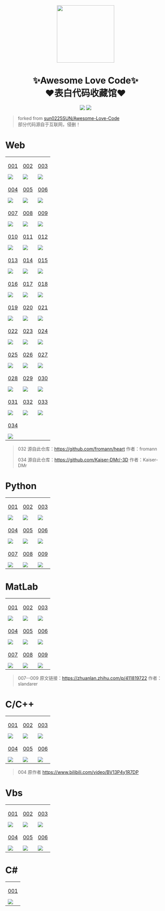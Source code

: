 <div align="center">
    <img  width=180 src="https://cdn.jsdelivr.net/gh/TaoqiX/Awesome-Love-Code/assets/logo.png"/>
    <h1>✨Awesome Love Code✨<br>❤️表白代码收藏馆❤️</h1> 
</div>

<p align="center">
    <img src="https://img.shields.io/github/stars/sun0225SUN/Awesome-Love-Code">
    <img src="https://img.shields.io/badge/License-MIT-green">
</p>

> forked from [sun0225SUN/Awesome-Love-Code](https://github.com/sun0225SUN/Awesome-Love-Code)  
> 部分代码源自于互联网，侵删！ 

# Web

<table align="center">
    <!-- 第一行 -->
    <tr>
    <td valign="top">
        <a target="_blank" href="https://taoqix.xijiedewenrou.top/Web/001">
            <p align="center">001</p>
            <img src="https://cdn.jsdelivr.net/gh/TaoqiX/Awesome-Love-Code/assets/img/web/001.jpg"/>
        </a>
    </td>
    <td valign="top">
        <a target="_blank" href="https://taoqix.xijiedewenrou.top/Web/002">
            <p align="center">002</p>
            <img src="https://cdn.jsdelivr.net/gh/TaoqiX/Awesome-Love-Code/assets/img/web/002.jpg"/>
        </a>
    </td>
    <td valign="top">
        <a target="_blank" href="https://taoqix.xijiedewenrou.top/Web/003">
            <p align="center">003</p>
            <img src="https://cdn.jsdelivr.net/gh/TaoqiX/Awesome-Love-Code/assets/img/web/003.jpg"/>
        </a>
    </td>
    </tr>
    <!-- 第二行 -->
    <tr>
    <td valign="top">
        <a target="_blank" href="https://taoqix.xijiedewenrou.top/Web/004">
            <p align="center">004</p>
            <img src="https://cdn.jsdelivr.net/gh/TaoqiX/Awesome-Love-Code/assets/img/web/004.jpg"/>
        </a>
    </td>
    <td valign="top">
        <a target="_blank" href="https://taoqix.xijiedewenrou.top/Web/005">
            <p align="center">005</p>
            <img src="https://cdn.jsdelivr.net/gh/TaoqiX/Awesome-Love-Code/assets/img/web/005.jpg"/>
        </a>
    </td>
    <td valign="top">
        <a target="_blank" href="https://taoqix.xijiedewenrou.top/Web/006">
            <p align="center">006</p>
            <img src="https://cdn.jsdelivr.net/gh/TaoqiX/Awesome-Love-Code/assets/img/web/006.jpg"/>
        </a>
    </td>
    </tr>
    <!-- 第三行 -->
    <tr>
    <td valign="top">
        <a target="_blank" href="https://taoqix.xijiedewenrou.top/Web/007">
            <p align="center">007</p>
            <img src="https://cdn.jsdelivr.net/gh/TaoqiX/Awesome-Love-Code/assets/img/web/007.jpg"/>
        </a>
    </td>
    <td valign="top">
        <a target="_blank" href="https://taoqix.xijiedewenrou.top/Web/008">
            <p align="center">008</p>
            <img src="https://cdn.jsdelivr.net/gh/TaoqiX/Awesome-Love-Code/assets/img/web/008.jpg"/>
        </a>
    </td>
    <td valign="top">
        <a target="_blank" href="https://taoqix.xijiedewenrou.top/Web/009">
            <p align="center">009</p>
            <img src="https://cdn.jsdelivr.net/gh/TaoqiX/Awesome-Love-Code/assets/img/web/009.jpg"/>
        </a>
    </td>
    </tr>
    <!-- 第四行 -->
    <tr>
    <td valign="top">
        <a target="_blank" href="https://taoqix.xijiedewenrou.top/Web/010">
            <p align="center">010</p>
            <img src="https://cdn.jsdelivr.net/gh/TaoqiX/Awesome-Love-Code/assets/img/web/010.jpg"/>
        </a>
    </td>
    <td valign="top">
        <a target="_blank" href="https://taoqix.xijiedewenrou.top/Web/011">
            <p align="center">011</p>
            <img src="https://cdn.jsdelivr.net/gh/TaoqiX/Awesome-Love-Code/assets/img/web/011.jpg"/>
        </a>
    </td>
    <td valign="top">
        <a target="_blank" href="https://taoqix.xijiedewenrou.top/Web/012">
            <p align="center">012</p>
            <img src="https://cdn.jsdelivr.net/gh/TaoqiX/Awesome-Love-Code/assets/img/web/012.jpg"/>
        </a>
    </td>
    </tr>
    <!-- 第五行 -->
    <tr>
    <td valign="top">
        <a target="_blank" href="https://taoqix.xijiedewenrou.top/Web/013">
            <p align="center">013</p>
            <img src="https://cdn.jsdelivr.net/gh/TaoqiX/Awesome-Love-Code/assets/img/web/013.jpg"/>
        </a>
    </td>
    <td valign="top">
        <a target="_blank" href="https://taoqix.xijiedewenrou.top/Web/014">
            <p align="center">014</p>
            <img src="https://cdn.jsdelivr.net/gh/TaoqiX/Awesome-Love-Code/assets/img/web/014.jpg"/>
        </a>
    </td>
    <td valign="top">
        <a target="_blank" href="https://taoqix.xijiedewenrou.top/Web/015">
            <p align="center">015</p>
            <img src="https://cdn.jsdelivr.net/gh/TaoqiX/Awesome-Love-Code/assets/img/web/015.jpg"/>
        </a>
    </td>
    </tr>
    <!-- 第六行 -->
    <tr>
    <td valign="top">
        <a target="_blank" href="https://taoqix.xijiedewenrou.top/Web/016">
            <p align="center">016</p>
            <img src="https://cdn.jsdelivr.net/gh/TaoqiX/Awesome-Love-Code/assets/img/web/016.jpg"/>
        </a>
    </td>
    <td valign="top">
        <a target="_blank" href="https://taoqix.xijiedewenrou.top/Web/017">
            <p align="center">017</p>
            <img src="https://cdn.jsdelivr.net/gh/TaoqiX/Awesome-Love-Code/assets/img/web/017.jpg"/>
        </a>
    </td>
    <td valign="top">
        <a target="_blank" href="https://taoqix.xijiedewenrou.top/Web/018">
            <p align="center">018</p>
            <img src="https://cdn.jsdelivr.net/gh/TaoqiX/Awesome-Love-Code/assets/img/web/018.jpg"/>
        </a>
    </td>
    </tr>
    <!-- 第七行 -->
    <tr>
    <td valign="top">
        <a target="_blank" href="https://taoqix.xijiedewenrou.top/Web/019">
            <p align="center">019</p>
            <img src="https://cdn.jsdelivr.net/gh/TaoqiX/Awesome-Love-Code/assets/img/web/019.jpg"/>
        </a>
    </td>
    <td valign="top">
        <a target="_blank" href="https://taoqix.xijiedewenrou.top/Web/020">
            <p align="center">020</p>
            <img src="https://cdn.jsdelivr.net/gh/TaoqiX/Awesome-Love-Code/assets/img/web/020.jpg"/>
        </a>
    </td>
    <td valign="top">
        <a target="_blank" href="https://taoqix.xijiedewenrou.top/Web/021">
            <p align="center">021</p>
            <img src="https://cdn.jsdelivr.net/gh/TaoqiX/Awesome-Love-Code/assets/img/web/021.jpg"/>
        </a>
    </td>
    </tr>
    <!-- 第八行 -->
    <tr>
    <td valign="top">
        <a target="_blank" href="https://taoqix.xijiedewenrou.top/Web/022">
            <p align="center">022</p>
            <img src="https://cdn.jsdelivr.net/gh/TaoqiX/Awesome-Love-Code/assets/img/web/022.jpg"/>
        </a>
    </td>
    <td valign="top">
        <a target="_blank" href="https://taoqix.xijiedewenrou.top/Web/023">
            <p align="center">023</p>
            <img src="https://cdn.jsdelivr.net/gh/TaoqiX/Awesome-Love-Code/assets/img/web/023.jpg"/>
        </a>
    </td>
    <td valign="top">
        <a target="_blank" href="https://taoqix.xijiedewenrou.top/Web/024">
            <p align="center">024</p>
            <img src="https://cdn.jsdelivr.net/gh/TaoqiX/Awesome-Love-Code/assets/img/web/024.jpg"/>
        </a>
    </td>
    </tr>
    <!-- 第九行 -->
    <tr>
    <td valign="top">
        <a target="_blank" href="https://taoqix.xijiedewenrou.top/Web/025">
            <p align="center">025</p>
            <img src="https://cdn.jsdelivr.net/gh/TaoqiX/Awesome-Love-Code/assets/img/web/025.jpg"/>
        </a>
    </td>
    <td valign="top">
        <a target="_blank" href="https://taoqix.xijiedewenrou.top/Web/026">
            <p align="center">026</p>
            <img src="https://cdn.jsdelivr.net/gh/TaoqiX/Awesome-Love-Code/assets/img/web/026.jpg"/>
        </a>
    </td>
    <td valign="top">
        <a target="_blank" href="https://taoqix.xijiedewenrou.top/Web/027">
            <p align="center">027</p>
            <img src="https://cdn.jsdelivr.net/gh/TaoqiX/Awesome-Love-Code/assets/img/web/027.jpg"/>
        </a>
    </td>
    </tr>
    <!-- 第十行 -->
    <tr>
    <td valign="top">
        <a target="_blank" href="https://taoqix.xijiedewenrou.top/Web/028">
            <p align="center">028</p>
            <img src="https://cdn.jsdelivr.net/gh/TaoqiX/Awesome-Love-Code/assets/img/web/028.jpg"/>
        </a>
    </td>
    <td valign="top">
        <a target="_blank" href="https://taoqix.xijiedewenrou.top/Web/029">
            <p align="center">029</p>
            <img src="https://cdn.jsdelivr.net/gh/TaoqiX/Awesome-Love-Code/assets/img/web/029.jpg"/>
        </a>
    </td>
    <td valign="top">
        <a target="_blank" href="https://taoqix.xijiedewenrou.top/Web/030">
            <p align="center">030</p>
            <img src="https://cdn.jsdelivr.net/gh/TaoqiX/Awesome-Love-Code/assets/img/web/030.jpg"/>
        </a>
    </td>
    </tr>
    <!-- 第十一行 -->
    <tr>
        <td valign="top">
        <a target="_blank" href="https://taoqix.xijiedewenrou.top/Web/031">
            <p align="center">031</p>
            <img src="https://cdn.jsdelivr.net/gh/TaoqiX/Awesome-Love-Code/assets/img/web/031.png"/>
        </a>
    </td>
    <td valign="top">
        <a target="_blank" href="https://taoqix.xijiedewenrou.top/Web/032">
            <p align="center">032</p>
            <img src="https://cdn.jsdelivr.net/gh/TaoqiX/Awesome-Love-Code/assets/img/web/032.png"/>
        </a>
    </td>
    <td valign="top">
        <a target="_blank" href="https://taoqix.xijiedewenrou.top/Web/033">
            <p align="center">033</p>
            <img src="https://cdn.jsdelivr.net/gh/TaoqiX/Awesome-Love-Code/assets/img/web/033.png"/>
        </a>
    </td>
    </tr>
    <!-- 第十一行 -->
    <tr>
        <td valign="top">
        <a target="_blank" href="https://taoqix.xijiedewenrou.top/Web/034">
            <p align="center">034</p>
            <img src="https://cdn.jsdelivr.net/gh/TaoqiX/Awesome-Love-Code/assets/img/web/034.png"/>
        </a>
    </td>
    </tr>
</table>

>  032 源自此仓库：https://github.com/fromann/heart  作者：fromann
> 
>  034 源自此仓库：https://github.com/Kaiser-DMr/-3D  作者：Kaiser-DMr

# Python

<table align="center">
    <!-- 第一行 -->
    <tr>
    <td valign="top">
        <a target="_blank" href="https://github.com/TaoqiX/Awesome-Love-Code/tree/main/Python/001">
            <p align="center">001</p>
            <img src="https://cdn.jsdelivr.net/gh/TaoqiX/Awesome-Love-Code/assets/img/python/001.jpg"/>
        </a>
    </td>
    <td valign="top">
        <a target="_blank" href="https://github.com/TaoqiX/Awesome-Love-Code/tree/main/Python/002">
            <p align="center">002</p>
            <img src="https://cdn.jsdelivr.net/gh/TaoqiX/Awesome-Love-Code/assets/img/python/002.jpg"/>
        </a>
    </td>
    <td valign="top">
        <a target="_blank" href="https://github.com/TaoqiX/Awesome-Love-Code/tree/main/Python/003">
            <p align="center">003</p>
            <img src="https://cdn.jsdelivr.net/gh/TaoqiX/Awesome-Love-Code/assets/img/python/003.jpg"/>
        </a>
    </td>
    </tr>
    <!-- 第二行 -->
    <tr>
    <td valign="top">
        <a target="_blank" href="https://github.com/TaoqiX/Awesome-Love-Code/tree/main/Python/004">
            <p align="center">004</p>
            <img src="https://cdn.jsdelivr.net/gh/TaoqiX/Awesome-Love-Code/assets/img/python/004.jpg"/>
        </a>
    </td>
    <td valign="top">
        <a target="_blank" href="https://github.com/TaoqiX/Awesome-Love-Code/tree/main/Python/005">
            <p align="center">005</p>
            <img src="https://cdn.jsdelivr.net/gh/TaoqiX/Awesome-Love-Code/assets/img/python/005.jpg"/>
        </a>
    </td>
    <td valign="top">
        <a target="_blank" href="https://github.com/TaoqiX/Awesome-Love-Code/tree/main/Python/006">
            <p align="center">006</p>
            <img src="https://cdn.jsdelivr.net/gh/TaoqiX/Awesome-Love-Code/assets/img/python/006.jpg"/>
        </a>
    </td>
    </tr>
    <!-- 第三行 -->
    <tr>
    <td valign="top">
        <a target="_blank" href="https://github.com/TaoqiX/Awesome-Love-Code/tree/main/Python/007">
            <p align="center">007</p>
            <img src="https://cdn.jsdelivr.net/gh/TaoqiX/Awesome-Love-Code/assets/img/python/007.jpg"/>
        </a>
    </td>
    <td valign="top">
        <a target="_blank" href="https://github.com/TaoqiX/Awesome-Love-Code/tree/main/Python/008">
            <p align="center">008</p>
            <img src="https://cdn.jsdelivr.net/gh/TaoqiX/Awesome-Love-Code/assets/img/python/008.png"/>
        </a>
    </td>
    <td valign="top">
        <a target="_blank" href="https://github.com/TaoqiX/Awesome-Love-Code/tree/main/Python/009">
            <p align="center">009</p>
            <img src="https://cdn.jsdelivr.net/gh/TaoqiX/Awesome-Love-Code/assets/img/python/009.png"/>
        </a>
    </td>
    </tr>
</table>

# MatLab


<table align="center">
    <!-- 第一行 -->
    <tr>
    <td valign="top">
        <a target="_blank" href="https://github.com/TaoqiX/Awesome-Love-Code/tree/main/MatLab/001">
            <p align="center">001</p>
            <img src="https://cdn.jsdelivr.net/gh/TaoqiX/Awesome-Love-Code/assets/img/matlab/001.jpg"/>
        </a>
    </td>
    <td valign="top">
        <a target="_blank" href="https://github.com/TaoqiX/Awesome-Love-Code/tree/main/MatLab/002">
            <p align="center">002</p>
            <img src="https://cdn.jsdelivr.net/gh/TaoqiX/Awesome-Love-Code/assets/img/matlab/002.gif"/>
        </a>
    </td>
    <td valign="top">
        <a target="_blank" href="https://github.com/TaoqiX/Awesome-Love-Code/tree/main/MatLab/003">
            <p align="center">003</p>
            <img src="https://cdn.jsdelivr.net/gh/TaoqiX/Awesome-Love-Code/assets/img/matlab/003.jpg"/>
        </a>
    </td>
    </tr>
    <!-- 第二行 -->
    <tr>
    <td valign="top">
        <a target="_blank" href="https://github.com/TaoqiX/Awesome-Love-Code/tree/main/MatLab/004">
            <p align="center">004</p>
            <img src="https://cdn.jsdelivr.net/gh/TaoqiX/Awesome-Love-Code/assets/img/matlab/004.jpg"/>
        </a>
    </td>
    <td valign="top">
        <a target="_blank" href="https://github.com/TaoqiX/Awesome-Love-Code/tree/main/MatLab/005">
            <p align="center">005</p>
            <img src="https://cdn.jsdelivr.net/gh/TaoqiX/Awesome-Love-Code/assets/img/matlab/005.jpg"/>
        </a>
    </td>
    <td valign="top">
        <a target="_blank" href="https://github.com/TaoqiX/Awesome-Love-Code/tree/main/MatLab/006">
            <p align="center">006</p>
            <img src="https://cdn.jsdelivr.net/gh/TaoqiX/Awesome-Love-Code/assets/img/matlab/006.jpg"/>
        </a>
    </td>
    </tr>
    <!-- 第三行 -->
    <tr>
    <td valign="top">
        <a target="_blank" href="https://github.com/TaoqiX/Awesome-Love-Code/tree/main/MatLab/007">
            <p align="center">007</p>
            <img src="https://cdn.jsdelivr.net/gh/TaoqiX/Awesome-Love-Code/assets/img/matlab/007.jpg"/>
        </a>
    </td>
    <td valign="top">
        <a target="_blank" href="https://github.com/TaoqiX/Awesome-Love-Code/tree/main/MatLab/008">
            <p align="center">008</p>
            <img src="https://cdn.jsdelivr.net/gh/TaoqiX/Awesome-Love-Code/assets/img/matlab/008.jpg"/>
        </a>
    </td>
    <td valign="top">
        <a target="_blank" href="https://github.com/TaoqiX/Awesome-Love-Code/tree/main/MatLab/009">
            <p align="center">009</p>
            <img src="https://cdn.jsdelivr.net/gh/TaoqiX/Awesome-Love-Code/assets/img/matlab/009.jpg"/>
        </a>
    </td>
    </tr>
</table>

> 007--009  原文链接：https://zhuanlan.zhihu.com/p/411819722  作者：slandarer

# C/C++

<table >
    <!-- 第一行 -->
    <tr>
    <td valign="top">
        <a target="_blank" href="https://github.com/TaoqiX/Awesome-Love-Code/tree/main/C/001">
            <p align="center">001</p>
            <img src="https://cdn.jsdelivr.net/gh/TaoqiX/Awesome-Love-Code/assets/img/c/001.png"/>
        </a>
    </td>
    <td valign="top">
        <a target="_blank" href="https://github.com/TaoqiX/Awesome-Love-Code/tree/main/C/002">
            <p align="center">002</p>
            <img src="https://cdn.jsdelivr.net/gh/TaoqiX/Awesome-Love-Code/assets/img/c/002.png"/>
        </a>
    </td>
    <td valign="top">
        <a target="_blank" href="https://github.com/TaoqiX/Awesome-Love-Code/tree/main/C/003">
            <p align="center">003</p>
            <img src="https://cdn.jsdelivr.net/gh/TaoqiX/Awesome-Love-Code/assets/img/c/003.png"/>
        </a>
    </td>
    </tr>
    <!-- 第二行 -->
    <tr>
    <td valign="top">
        <a target="_blank" href="https://github.com/sun0225SUN/love">
            <p align="center">004</p>
            <img src="https://cdn.jsdelivr.net/gh/TaoqiX/Awesome-Love-Code/assets/img/c/004.png"/>
        </a>
    </td>
    <td valign="top">
        <a target="_blank" href="https://github.com/sun0225SUN/meteor">
            <p align="center">005</p>
            <img src="https://cdn.jsdelivr.net/gh/TaoqiX/Awesome-Love-Code/assets/img/c/005.png"/>
        </a>
    </td>
    <td valign="top">
        <a target="_blank" href="https://github.com/sun0225SUN/fireworks">
            <p align="center">006</p>
            <img src="https://cdn.jsdelivr.net/gh/TaoqiX/Awesome-Love-Code/assets/img/c/006.png"/>
        </a>
    </td>
    </tr>
</table>

> 004 原作者 https://www.bilibili.com/video/BV13P4y1R7DP

# Vbs

<table >
    <!-- 第一行 -->
    <tr>
    <td valign="top">
        <a target="_blank" href="https://github.com/TaoqiX/Awesome-Love-Code/tree/main/Vbs/001">
            <p align="center">001</p>
            <img src="https://cdn.jsdelivr.net/gh/TaoqiX/Awesome-Love-Code/assets/img/vbs/001.gif"/>
        </a>
    </td>
    <td valign="top">
        <a target="_blank" href="https://github.com/TaoqiX/Awesome-Love-Code/tree/main/Vbs/002">
            <p align="center">002</p>
            <img src="https://cdn.jsdelivr.net/gh/TaoqiX/Awesome-Love-Code/assets/img/vbs/002.gif"/>
        </a>
    </td>
    <td valign="top">
        <a target="_blank" href="https://github.com/TaoqiX/Awesome-Love-Code/tree/main/Vbs/003">
            <p align="center">003</p>
            <img src="https://cdn.jsdelivr.net/gh/TaoqiX/Awesome-Love-Code/assets/img/vbs/003.gif"/>
        </a>
    </td>
    </tr>
    <!-- 第二行 -->
    <tr>
    <td valign="top">
        <a target="_blank" href="https://github.com/TaoqiX/Awesome-Love-Code/tree/main/Vbs/004">
            <p align="center">004</p>
            <img src="https://cdn.jsdelivr.net/gh/TaoqiX/Awesome-Love-Code/assets/img/vbs/004.gif"/>
        </a>
    </td>
    <td valign="top">
        <a target="_blank" href="https://github.com/TaoqiX/Awesome-Love-Code/tree/main/Vbs/005">
            <p align="center">005</p>
            <img src="https://cdn.jsdelivr.net/gh/TaoqiX/Awesome-Love-Code/assets/img/vbs/005.gif"/>
        </a>
    </td>
    <td valign="top">
        <a target="_blank" href="https://github.com/TaoqiX/Awesome-Love-Code/tree/main/Vbs/006">
            <p align="center">006</p>
            <img src="https://cdn.jsdelivr.net/gh/TaoqiX/Awesome-Love-Code/assets/img/vbs/006.png"/>
        </a>
    </td>
    </tr>
</table>

# C#

<table align="center">
    <!-- 第一行 -->
    <tr>
    <td valign="top">
        <a target="_blank" href="https://github.com/sun0225SUN/Be-My-Girlfriend">
            <p align="center">001</p>
            <img src="https://cdn.jsdelivr.net/gh/TaoqiX/Awesome-Love-Code/assets/img/csharp/001.gif"/>
        </a>
    </td>
    </tr>
</table>
